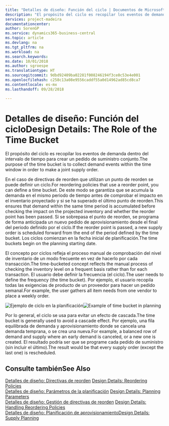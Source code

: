 ```yaml
---
title: "Detalles de diseño: Función del ciclo | Documentos de Microsoft"
description: "El propósito del ciclo es recopilar los eventos de demanda dentro del intervalo de tiempo para crear un pedido de suministro conjunto."
services: project-madeira
documentationcenter: 
author: SorenGP
ms.service: dynamics365-business-central
ms.topic: article
ms.devlang: na
ms.tgt_pltfrm: na
ms.workload: na
ms.search.keywords: 
ms.date: 10/01/2018
ms.author: sgroespe
ms.translationtype: HT
ms.sourcegitcommit: 9dbd92409ba02281f008246194f3ce0c53e4e001
ms.openlocfilehash: c258c13a08e9556caddf55a0d14962ad85cd8ca7
ms.contentlocale: es-mx
ms.lasthandoff: 09/28/2018

---
```

# <a name="design-details-the-role-of-the-time-bucket"></a><span data-ttu-id="38ccc-103">Detalles de diseño: Función del ciclo</span><span class="sxs-lookup"><span data-stu-id="38ccc-103">Design Details: The Role of the Time Bucket</span></span>
<span data-ttu-id="38ccc-104">El propósito del ciclo es recopilar los eventos de demanda dentro del intervalo de tiempo para crear un pedido de suministro conjunto.</span><span class="sxs-lookup"><span data-stu-id="38ccc-104">The purpose of the time bucket is to collect demand events within the time window in order to make a joint supply order.</span></span>  

 <span data-ttu-id="38ccc-105">En el caso de directivas de reorden que utilizan un punto de reorden se puede definir un ciclo.</span><span class="sxs-lookup"><span data-stu-id="38ccc-105">For reordering policies that use a reorder point, you can define a time bucket.</span></span> <span data-ttu-id="38ccc-106">De este modo se garantiza que se acumula la demanda en el mismo periodo de tiempo antes de comprobar el impacto en el inventario proyectado y si se ha superado el último punto de reorden.</span><span class="sxs-lookup"><span data-stu-id="38ccc-106">This ensures that demand within the same time period is accumulated before checking the impact on the projected inventory and whether the reorder point has been passed.</span></span> <span data-ttu-id="38ccc-107">Si se sobrepasa el punto de reorden, se programa de forma anticipada un nuevo pedido de aprovisionamiento desde el final del periodo definido por el ciclo.</span><span class="sxs-lookup"><span data-stu-id="38ccc-107">If the reorder point is passed, a new supply order is scheduled forward from the end of the period defined by the time bucket.</span></span> <span data-ttu-id="38ccc-108">Los ciclos comienzan en la fecha inicial de planificación.</span><span class="sxs-lookup"><span data-stu-id="38ccc-108">The time buckets begin on the planning starting date.</span></span>  

 <span data-ttu-id="38ccc-109">El concepto por ciclos refleja el proceso manual de comprobación del nivel de inventario de un modo frecuente en vez de hacerlo por cada transacción.</span><span class="sxs-lookup"><span data-stu-id="38ccc-109">The time-bucketed concept reflects the manual process of checking the inventory level on a frequent basis rather than for each transaction.</span></span> <span data-ttu-id="38ccc-110">El usuario debe definir la frecuencia (el ciclo).</span><span class="sxs-lookup"><span data-stu-id="38ccc-110">The user needs to define the frequency (the time bucket).</span></span> <span data-ttu-id="38ccc-111">Por ejemplo, el usuario recopila todas las exigencias de producto de un proveedor para hacer un pedido semanal.</span><span class="sxs-lookup"><span data-stu-id="38ccc-111">For example, the user gathers all item needs from one vendor to place a weekly order.</span></span>  

 <span data-ttu-id="38ccc-112">![Ejemplo de ciclo en la planificación](media/nav_app_supply_planning_2_reorder_cycle.png "Ejemplo de ciclo en la planificación")</span><span class="sxs-lookup"><span data-stu-id="38ccc-112">![Example of time bucket in planning](media/nav_app_supply_planning_2_reorder_cycle.png "Example of time bucket in planning")</span></span>  

 <span data-ttu-id="38ccc-113">Por lo general, el ciclo se usa para evitar un efecto de cascada.</span><span class="sxs-lookup"><span data-stu-id="38ccc-113">The time bucket is generally used to avoid a cascade effect.</span></span> <span data-ttu-id="38ccc-114">Por ejemplo, una fila equilibrada de demanda y aprovisionamiento donde se cancela una demanda temprana, o se crea una nueva.</span><span class="sxs-lookup"><span data-stu-id="38ccc-114">For example, a balanced row of demand and supply where an early demand is canceled, or a new one is created.</span></span> <span data-ttu-id="38ccc-115">El resultado podría ser que se programe cada pedido de suministro (sin incluir el último).</span><span class="sxs-lookup"><span data-stu-id="38ccc-115">The result would be that every supply order (except the last one) is rescheduled.</span></span>  

## <a name="see-also"></a><span data-ttu-id="38ccc-116">Consulte también</span><span class="sxs-lookup"><span data-stu-id="38ccc-116">See Also</span></span>  
 <span data-ttu-id="38ccc-117">[Detalles de diseño: Directivas de reorden](design-details-reordering-policies.md) </span><span class="sxs-lookup"><span data-stu-id="38ccc-117">[Design Details: Reordering Policies](design-details-reordering-policies.md) </span></span>  
 <span data-ttu-id="38ccc-118">[Detalles de diseño: Parámetros de la planificación](design-details-planning-parameters.md) </span><span class="sxs-lookup"><span data-stu-id="38ccc-118">[Design Details: Planning Parameters](design-details-planning-parameters.md) </span></span>  
 <span data-ttu-id="38ccc-119">[Detalles de diseño: Gestión de directivas de reorden](design-details-handling-reordering-policies.md) </span><span class="sxs-lookup"><span data-stu-id="38ccc-119">[Design Details: Handling Reordering Policies](design-details-handling-reordering-policies.md) </span></span>  
 [<span data-ttu-id="38ccc-120">Detalles de diseño: Planificación de aprovisionamiento</span><span class="sxs-lookup"><span data-stu-id="38ccc-120">Design Details: Supply Planning</span></span>](design-details-supply-planning.md)


